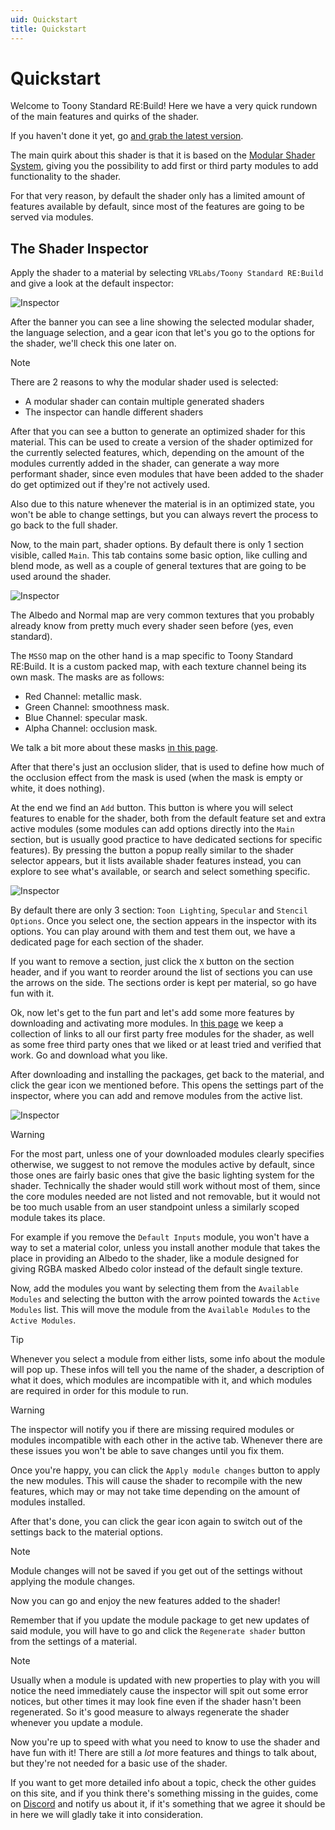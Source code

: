 ```yaml
---
uid: Quickstart
title: Quickstart
---
```


# Quickstart

Welcome to Toony Standard RE:Build! Here we have a very quick rundown of the main features and quirks of the shader.

If you haven't done it yet, go [and grab the latest version](https://github.com/VRLabs/Toony-Standard-Rebuild/releases/latest).

The main quirk about this shader is that it is based on the [Modular Shader System](https://github.com/VRLabs/Modular-Shader-System), giving you the possibility to add first or third party modules to add functionality to the shader.

For that very reason, by default the shader only has a limited amount of features available by default, since most of the features are going to be served via modules.

## The Shader Inspector

Apply the shader to a material by selecting `VRLabs/Toony Standard RE:Build` and give a look at the default inspector:

![Inspector](/images/docs/Quickstart/1.png)

After the banner you can see a line showing the selected modular shader, the language selection, and a gear icon that let's you go to the options for the shader, we'll check this one later on.

> [!NOTE]
> There are 2 reasons to why the modular shader used is selected:
> - A modular shader can contain multiple generated shaders
> - The inspector can handle different shaders

After that you can see a button to generate an optimized shader for this material. This can be used to create a version of the shader optimized for the currently selected features, which, depending on the amount of the modules currently added in the shader, can generate a way more performant shader, since even modules that have been added to the shader do get optimized out if they're not actively used.

Also due to this nature whenever the material is in an optimized state, you won't be able to change settings, but you can always revert the process to go back to the full shader.

Now, to the main part, shader options.
By default there is only 1 section visible, called `Main`.
This tab contains some basic option, like culling and blend mode, as well as a couple of general textures that are going to be used around the shader.

![Inspector](/images/docs/Quickstart/2.png)

The Albedo and Normal map are very common textures that you probably already know from pretty much every shader seen before (yes, even standard).

The `MSSO` map on the other hand is a map specific to Toony Standard RE:Build. It is a custom packed map, with each texture channel being its own mask.
The masks are as follows:
- Red Channel: metallic mask.
- Green Channel: smoothness mask.
- Blue Channel: specular mask.
- Alpha Channel: occlusion mask.

We talk a bit more about these masks [in this page](notyet).

After that there's just an occlusion slider, that is used to define how much of the occlusion effect from the mask is used (when the mask is empty or white, it does nothing).

At the end we find an `Add` button. This button is where you will select features to enable for the shader, both from the default feature set and extra active modules (some modules can add options directly into the `Main` section, but is usually good practice to have dedicated sections for specific features).
By pressing the button a popup really similar to the shader selector appears, but it lists available shader features instead, you can explore to see what's available, or search and select something specific.

![Inspector](/images/docs/Quickstart/3.png)

By default there are only 3 section: `Toon Lighting`, `Specular` and `Stencil Options`.
Once you select one, the section appears in the inspector with its options.
You can play around with them and test them out, we have a dedicated page for each section of the shader.

If you want to remove a section, just click the `X` button on the section header, and if you want to reorder around the list of sections you can use the arrows on the side. The sections order is kept per material, so go have fun with it.

Ok, now let's get to the fun part and let's add some more features by downloading and activating more modules. 
In [this page](notyet) we keep a collection of links to all our first party free modules for the shader, as well as some free third party ones that we liked or at least tried and verified that work. Go and download what you like.

After downloading and installing the packages, get back to the material, and click the gear icon we mentioned before. This opens the settings part of the inspector, where you can add and remove modules from the active list.

![Inspector](/images/docs/Quickstart/4.png)

> [!WARNING]
> For the most part, unless one of your downloaded modules clearly specifies otherwise, we suggest to not remove the modules active by default, since those ones are fairly basic ones that give the basic lighting system for the shader. 
> Technically the shader would still work without most of them, since the core modules needed are not listed and not removable, but it would not be too much usable from an user standpoint unless a similarly scoped module takes its place.
>
> For example if you remove the `Default Inputs` module, you won't have a way to set a material color, unless you install another module that takes the place in providing an Albedo to the shader, like a module designed for giving RGBA masked Albedo color instead of the default single texture.

Now, add the modules you want by selecting them from the `Available Modules` and selecting the button with the arrow pointed towards the `Active Modules` list. 
This will move the module from the `Available Modules` to the `Active Modules`.

> [!TIP]
> Whenever you select a module from either lists, some info about the module will pop up. These infos will tell you the name of the shader, a description of what it does, which modules are incompatible with it, and which modules are required in order for this module to run.

> [!WARNING]
> The inspector will notify you if there are missing required modules or modules incompatible with each other in the active tab. Whenever there are these issues you won't be able to save changes until you fix them.

Once you're happy, you can click the `Apply module changes` button to apply the new modules. This will cause the shader to recompile with the new features, which may or may not take time depending on the amount of modules installed.

After that's done, you can click the gear icon again to switch out of the settings back to the material options.

> [!NOTE]
> Module changes will not be saved if you get out of the settings without applying the module changes.

Now you can go and enjoy the new features added to the shader!

Remember that if you update the module package to get new updates of said module, you will have to go and click the `Regenerate shader` button from the settings of a material.

> [!NOTE]
> Usually when a module is updated with new properties to play with you will notice the need immediately cause the inspector will spit out some error notices, but other times it may look fine even if the shader hasn't been regenerated.
> So it's good measure to always regenerate the shader whenever you update a module.

Now you're up to speed with what you need to know to use the shader and have fun with it! There are still a *lot* more features and things to talk about, but they're not needed for a basic use of the shader. 

If you want to get more detailed info about a topic, check the other guides on this site, and if you think there's something missing in the guides, come on [Discord](discord.vrlabs.dev) and notify us about it, if it's something that we agree it should be in here we will gladly take it into consideration.